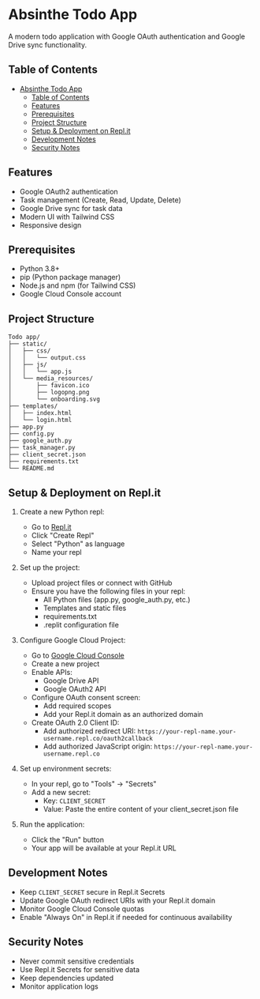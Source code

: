 # Absinthe Todo App

A modern todo application with Google OAuth authentication and Google Drive sync functionality.

## Table of Contents
- [Absinthe Todo App](#absinthe-todo-app)
  - [Table of Contents](#table-of-contents)
  - [Features](#features)
  - [Prerequisites](#prerequisites)
  - [Project Structure](#project-structure)
  - [Setup \& Deployment on Repl.it](#setup--deployment-on-replit)
  - [Development Notes](#development-notes)
  - [Security Notes](#security-notes)

## Features
- Google OAuth2 authentication
- Task management (Create, Read, Update, Delete)
- Google Drive sync for task data
- Modern UI with Tailwind CSS
- Responsive design

## Prerequisites
- Python 3.8+
- pip (Python package manager)
- Node.js and npm (for Tailwind CSS)
- Google Cloud Console account

## Project Structure
```
Todo app/
├── static/
│   ├── css/
│   │   └── output.css
│   ├── js/
│   │   └── app.js
│   └── media_resources/
│       ├── favicon.ico
│       ├── logopng.png
│       └── onboarding.svg
├── templates/
│   ├── index.html
│   └── login.html
├── app.py
├── config.py
├── google_auth.py
├── task_manager.py
├── client_secret.json
├── requirements.txt
└── README.md
```

## Setup & Deployment on Repl.it

1. Create a new Python repl:
   - Go to [Repl.it](https://repl.it)
   - Click "Create Repl"
   - Select "Python" as language
   - Name your repl

2. Set up the project:
   - Upload project files or connect with GitHub
   - Ensure you have the following files in your repl:
     - All Python files (app.py, google_auth.py, etc.)
     - Templates and static files
     - requirements.txt
     - .replit configuration file

3. Configure Google Cloud Project:
   - Go to [Google Cloud Console](https://console.cloud.google.com/)
   - Create a new project
   - Enable APIs:
     - Google Drive API
     - Google OAuth2 API
   - Configure OAuth consent screen:
     - Add required scopes
     - Add your Repl.it domain as an authorized domain
   - Create OAuth 2.0 Client ID:
     - Add authorized redirect URI: `https://your-repl-name.your-username.repl.co/oauth2callback`
     - Add authorized JavaScript origin: `https://your-repl-name.your-username.repl.co`

4. Set up environment secrets:
   - In your repl, go to "Tools" -> "Secrets"
   - Add a new secret:
     - Key: `CLIENT_SECRET`
     - Value: Paste the entire content of your client_secret.json file

5. Run the application:
   - Click the "Run" button
   - Your app will be available at your Repl.it URL

## Development Notes

- Keep `CLIENT_SECRET` secure in Repl.it Secrets
- Update Google OAuth redirect URIs with your Repl.it domain
- Monitor Google Cloud Console quotas
- Enable "Always On" in Repl.it if needed for continuous availability

## Security Notes

- Never commit sensitive credentials
- Use Repl.it Secrets for sensitive data
- Keep dependencies updated
- Monitor application logs
